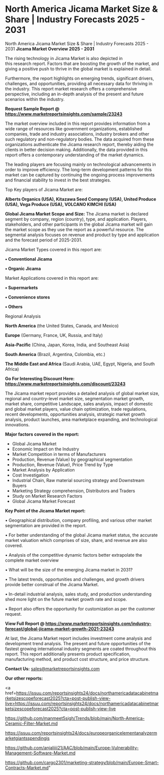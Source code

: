 # North America Jicama Market Size & Share | Industry Forecasts 2025 - 2031
North America Jicama Market Size & Share | Industry Forecasts 2025 - 2031
<Strong> Jicama Market Overview 2025 - 2031</strong>

The rising technology in Jicama Market is also depicted in this research report. Factors that are boosting the growth of the market, and giving a positive push to thrive in the global market is explained in detail.

Furthermore, the report highlights on emerging trends, significant drivers, challenges, and opportunities, providing all necessary data for thriving in the industry. This report market research offers a comprehensive perspective, including an in-depth analysis of the present and future scenarios within the industry.

<strong>Request Sample Report @ <a href=https://www.marketreportsinsights.com/sample/23243>https://www.marketreportsinsights.com/sample/23243</a></strong>

The market overview included in this report provides information from a wide range of resources like government organizations, established companies, trade and industry associations, industry brokers and other such regulatory and non-regulatory bodies. The data acquired from these organizations authenticate the Jicama research report, thereby aiding the clients in better decision making. Additionally, the data provided in this report offers a contemporary understanding of the market dynamics.

The leading players are focusing mainly on technological advancements in order to improve efficiency. The long-term development patterns for this market can be captured by continuing the ongoing process improvements and financial stability to invest in the best strategies.

Top Key players of Jicama Market are:

<strong>Alberts Organics (USA), Kitazawa Seed Company (USA), United Produce (USA), Vega Produce (USA), VOLCANO KIMCHI (USA)</strong>

<strong><b>Global Jicama Market Scope and Size:</b></strong>
The Jicama market is declared segment by company, region (country), type, and application. Players, stakeholders, and other participants in the global Jicama market will gain the market scope as they use the report as a powerful resource. The segmental analysis focuses on revenue and product by type and application and the forecast period of 2025-2031.

Jicama Market Types covered in this report are:

<strong>• Conventional Jicama

• Organic Jicama</strong>

Market Applications covered in this report are:

<strong>• Supermarkets

• Convenience stores

• Others</strong> 

Regional Analysis

<strong>North America</strong> (the United States, Canada, and Mexico)

<strong>Europe</strong> (Germany, France, UK, Russia, and Italy)

<strong>Asia-Pacific</strong> (China, Japan, Korea, India, and Southeast Asia)

<strong>South America</strong> (Brazil, Argentina, Colombia, etc.)

<strong>The Middle East and Africa</strong> (Saudi Arabia, UAE, Egypt, Nigeria, and South Africa)

<strong>Go For Interesting Discount Here: <a href=https://www.marketreportsinsights.com/discount/23243>https://www.marketreportsinsights.com/discount/23243</a></strong>

The Jicama market report provides a detailed analysis of global market size, regional and country-level market size, segmentation market growth, market share, competitive Landscape, sales analysis, impact of domestic and global market players, value chain optimization, trade regulations, recent developments, opportunities analysis, strategic market growth analysis, product launches, area marketplace expanding, and technological innovations.

<strong><b>Major factors covered in the report:</b></strong>
<ul>
  <li>Global Jicama Market </li>
  <li>Economic Impact on the Industry</li>
  <li>Market Competition in terms of Manufacturers</li>
  <li>Production, Revenue (Value) by geographical segmentation</li>
  <li>Production, Revenue (Value), Price Trend by Type</li>
  <li>Market Analysis by Application</li>
  <li>Cost Investigation</li>
  <li>Industrial Chain, Raw material sourcing strategy and Downstream Buyers</li>
  <li>Marketing Strategy comprehension, Distributors and Traders</li>
  <li>Study on Market Research Factors</li>
  <li>Global Jicama Market Forecast</li>
</ul>

<strong><b>Key Point of the Jicama Market report:</b></strong>

• Geographical distribution, company profiling, and various other market segmentation are provided in the report.

• For better understanding of the global Jicama market status, the accurate market valuation which comprises of size, share, and revenue are also covered.

• Analysis of the competitive dynamic factors better extrapolate the complete market overview

• What will be the size of the emerging Jicama market in 2031?

• The latest trends, opportunities and challenges, and growth drivers provide better construal of the Jicama Market.

• In-detail industrial analysis, sales study, and production understanding shed more light on the future market growth rate and scope.

• Report also offers the opportunity for customization as per the customer request.

<strong><b>View Full Report @ <a href=https://www.marketreportsinsights.com/industry-forecast/global-jicama-market-growth-2021-23243>https://www.marketreportsinsights.com/industry-forecast/global-jicama-market-growth-2021-23243</a></b></strong>


At last, the Jicama Market report includes investment come analysis and development trend analysis. The present and future opportunities of the fastest growing international industry segments are coated throughout this report. This report additionally presents product specification, manufacturing method, and product cost structure, and price structure.

<strong>Contact Us:</strong>
sales@marketreportsinsights.com

<strong>Our other reports:</strong>

<a href=https://issuu.com/reportsinsights24/docs/northamericadatacabinetmarketsizescopeforecast2025?cta=post-publish-view-live>https://issuu.com/reportsinsights24/docs/northamericadatacabinetmarketsizescopeforecast2025?cta=post-publish-view-live</a>

<a href=https://github.com/manmeet5sigh/Trends/blob/main/North-America-Ceramic-Filter-Market.md>https://github.com/manmeet5sigh/Trends/blob/main/North-America-Ceramic-Filter-Market.md</a>

<a href=https://issuu.com/reportsinsights24/docs/europeorganicelementanalyzermarketgiantsspendingis>https://issuu.com/reportsinsights24/docs/europeorganicelementanalyzermarketgiantsspendingis</a>

<a href=https://github.com/anjaliiii21/AAC/blob/main/Europe-Vulnerability-Management-Software-Market.md>https://github.com/anjaliiii21/AAC/blob/main/Europe-Vulnerability-Management-Software-Market.md</a>

<a href=https://github.com/cargo2301/marketing-strategy/blob/main/Europe-Smart-Contracts-Market.md>https://github.com/cargo2301/marketing-strategy/blob/main/Europe-Smart-Contracts-Market.md</a>"
